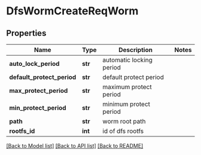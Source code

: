 # DfsWormCreateReqWorm

## Properties
Name | Type | Description | Notes
------------ | ------------- | ------------- | -------------
**auto_lock_period** | **str** | automatic locking period | 
**default_protect_period** | **str** | default protect period | 
**max_protect_period** | **str** | maximum protect period | 
**min_protect_period** | **str** | minimum protect period | 
**path** | **str** | worm root path | 
**rootfs_id** | **int** | id of dfs rootfs | 

[[Back to Model list]](../README.md#documentation-for-models) [[Back to API list]](../README.md#documentation-for-api-endpoints) [[Back to README]](../README.md)


